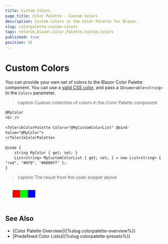 ```yaml
---
title: Custom Colors
page_title: Color Palette - Custom Colors
description: Custom Colors in the Color Palette for Blazor.
slug: colorpalette-custom-colors
tags: telerik,blazor,Color,Palette,Custom,Colors
published: true
position: 15
---
```


# Custom Colors

You can provide your own set of colors to the Blazor Color Palette component. You can use a <a href="https://css-tricks.com/almanac/properties/b/background-color/" target="_blank">valid CSS color</a>, and pass a `IEnumerable<string>` to the `Colors` parameter.

>caption Custom collection of colors in the Color Palette component

````CSHTML
@MyColor
<br />

<TelerikColorPalette Colors="@MyCustomColorList" @bind-Value="@MyColor">
</TelerikColorPalette>

@code {
    string MyColor { get; set; }
    List<string> MyCustomColorList { get; set; } = new List<string> { "red", "#0f0", "#0000ff" };
}
````

>caption The result from the code snippet above

![custom color collections](images/custom-color-palette.png)




## See Also

* [Color Palette Overview]({%slug colorpalette-overview%})
* [Predefined Color Lists]({%slug colorpalette-presets%})
